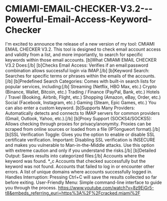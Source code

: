 # CMIAMI-EMAIL-CHECKER-V3.2---Powerful-Email-Access-Keyword-Checker

I'm excited to announce the release of a new version of my tool: CMIAMI EMAIL CHECKER V3.2.
This tool is designed to check email account access and validity from a list, and more importantly, to search for specific keywords within those email accounts.
[b]What CMIAMI EMAIL CHECKER V3.2 Does:[/b]
[b]Checks Email Access: Verifies if an email:password combination allows successful login via IMAP.[/b]
[b]Keyword Search: Searches for specific terms or phrases within the emails of the accounts.[/b]
[b]Predefined Search Categories: Comes with built-in search lists for popular services, including:[/b]
Streaming (Netflix, HBO Max, etc.)
Crypto (Binance, Wallet, Bitcoin, etc.)
Trading / Finance (PayPal, Bank, etc.)
Hotels / Travel (Booking, Airbnb, Flight, etc.)
Shopping (Amazon, eBay, Order, etc.)
Social (Facebook, Instagram, etc.)
Gaming (Steam, Epic Games, etc.)
You can also enter a custom keyword.
[b]Supports Many Providers: Automatically detects and connects to IMAP servers for common providers (Gmail, Outlook, Yahoo, etc.).[/b]
[b]Proxy Support (SOCKS4/SOCKS5): Allows checking through proxies for privacy/anonymity. Proxies can be scraped from online sources or loaded from a file (IPTongueort format).[/b]
[b]SSL Verification Toggle: Gives you the option to enable or disable SSL certificate verification. Important: Disabling SSL verification is INSECURE and makes you vulnerable to Man-in-the-Middle attacks. Use this option with extreme caution and only if you understand the risks.[/b]
[b]Detailed Output: Saves results into categorized files:[/b]
 Accounts where the keyword was found.
*_c Accounts that checked successfully but the keyword was not found.
 Accounts that failed to log in or encounter other errors.
A list of unique domains where accounts successfully logged in.
Handles Interruption: Pressing Ctrl+C will save the results collected so far before exiting.
User-Friendly Menu: Simple command-line interface to guide you through the process.
https://www.youtube.com/watch?v=8z9EjGr5-t8&embeds_referring_euri=https%3A%2F%2Fcracked.miami%2F
